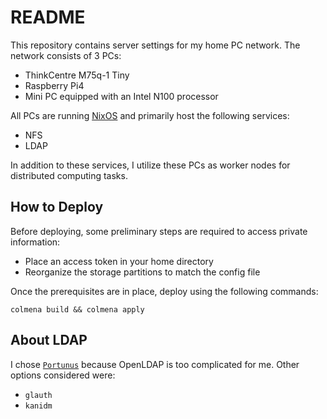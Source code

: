 # README

This repository contains server settings for my home PC network.
The network consists of 3 PCs:
* ThinkCentre M75q-1 Tiny
* Raspberry Pi4
* Mini PC equipped with an Intel N100 processor

All PCs are running [NixOS](https://nixos.org/) and primarily host the following services:
* NFS
* LDAP

In addition to these services, I utilize these PCs as worker nodes for distributed computing tasks.

## How to Deploy

Before deploying, some preliminary steps are required to access private information:
* Place an access token in your home directory
* Reorganize the storage partitions to match the config file

Once the prerequisites are in place, deploy using the following commands:
```
colmena build && colmena apply
```

## About LDAP

I chose [`Portunus`](https://github.com/majewsky/portunus) because OpenLDAP is too complicated for me.
Other options considered were:
* `glauth`
* `kanidm`
